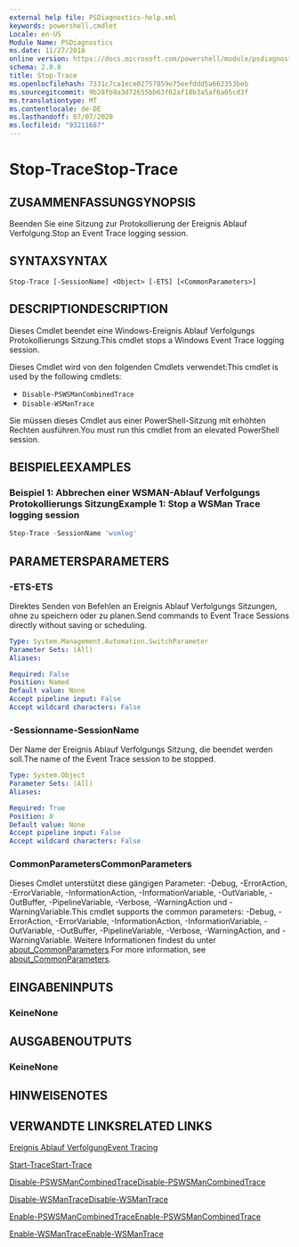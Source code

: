 ```yaml
---
external help file: PSDiagnostics-help.xml
keywords: powershell,cmdlet
Locale: en-US
Module Name: PSDiagnostics
ms.date: 11/27/2018
online version: https://docs.microsoft.com/powershell/module/psdiagnostics/stop-trace?view=powershell-7.1&WT.mc_id=ps-gethelp
schema: 2.0.0
title: Stop-Trace
ms.openlocfilehash: 7331c7ca1ece02757859e75eefddd5a662353beb
ms.sourcegitcommit: 9b28fb9a3d72655bb63f62af18b3a5af6a05cd3f
ms.translationtype: MT
ms.contentlocale: de-DE
ms.lasthandoff: 07/07/2020
ms.locfileid: "93211687"
---
```

# <span data-ttu-id="ef662-103">Stop-Trace</span><span class="sxs-lookup"><span data-stu-id="ef662-103">Stop-Trace</span></span>

## <span data-ttu-id="ef662-104">ZUSAMMENFASSUNG</span><span class="sxs-lookup"><span data-stu-id="ef662-104">SYNOPSIS</span></span>
<span data-ttu-id="ef662-105">Beenden Sie eine Sitzung zur Protokollierung der Ereignis Ablauf Verfolgung.</span><span class="sxs-lookup"><span data-stu-id="ef662-105">Stop an Event Trace logging session.</span></span>

## <span data-ttu-id="ef662-106">SYNTAX</span><span class="sxs-lookup"><span data-stu-id="ef662-106">SYNTAX</span></span>

```
Stop-Trace [-SessionName] <Object> [-ETS] [<CommonParameters>]
```

## <span data-ttu-id="ef662-107">DESCRIPTION</span><span class="sxs-lookup"><span data-stu-id="ef662-107">DESCRIPTION</span></span>

<span data-ttu-id="ef662-108">Dieses Cmdlet beendet eine Windows-Ereignis Ablauf Verfolgungs Protokollierungs Sitzung.</span><span class="sxs-lookup"><span data-stu-id="ef662-108">This cmdlet stops a Windows Event Trace logging session.</span></span>

<span data-ttu-id="ef662-109">Dieses Cmdlet wird von den folgenden Cmdlets verwendet:</span><span class="sxs-lookup"><span data-stu-id="ef662-109">This cmdlet is used by the following cmdlets:</span></span>

- `Disable-PSWSManCombinedTrace`
- `Disable-WSManTrace`

<span data-ttu-id="ef662-110">Sie müssen dieses Cmdlet aus einer PowerShell-Sitzung mit erhöhten Rechten ausführen.</span><span class="sxs-lookup"><span data-stu-id="ef662-110">You must run this cmdlet from an elevated PowerShell session.</span></span>

## <span data-ttu-id="ef662-111">BEISPIELE</span><span class="sxs-lookup"><span data-stu-id="ef662-111">EXAMPLES</span></span>

### <span data-ttu-id="ef662-112">Beispiel 1: Abbrechen einer WSMAN-Ablauf Verfolgungs Protokollierungs Sitzung</span><span class="sxs-lookup"><span data-stu-id="ef662-112">Example 1: Stop a WSMan Trace logging session</span></span>

```powershell
Stop-Trace -SessionName 'wsmlog'
```

## <span data-ttu-id="ef662-113">PARAMETERS</span><span class="sxs-lookup"><span data-stu-id="ef662-113">PARAMETERS</span></span>

### <span data-ttu-id="ef662-114">-ETS</span><span class="sxs-lookup"><span data-stu-id="ef662-114">-ETS</span></span>
<span data-ttu-id="ef662-115">Direktes Senden von Befehlen an Ereignis Ablauf Verfolgungs Sitzungen, ohne zu speichern oder zu planen.</span><span class="sxs-lookup"><span data-stu-id="ef662-115">Send commands to Event Trace Sessions directly without saving or scheduling.</span></span>

```yaml
Type: System.Management.Automation.SwitchParameter
Parameter Sets: (All)
Aliases:

Required: False
Position: Named
Default value: None
Accept pipeline input: False
Accept wildcard characters: False
```

### <span data-ttu-id="ef662-116">-Sessionname</span><span class="sxs-lookup"><span data-stu-id="ef662-116">-SessionName</span></span>
<span data-ttu-id="ef662-117">Der Name der Ereignis Ablauf Verfolgungs Sitzung, die beendet werden soll.</span><span class="sxs-lookup"><span data-stu-id="ef662-117">The name of the Event Trace session to be stopped.</span></span>

```yaml
Type: System.Object
Parameter Sets: (All)
Aliases:

Required: True
Position: 0
Default value: None
Accept pipeline input: False
Accept wildcard characters: False
```

### <span data-ttu-id="ef662-118">CommonParameters</span><span class="sxs-lookup"><span data-stu-id="ef662-118">CommonParameters</span></span>
<span data-ttu-id="ef662-119">Dieses Cmdlet unterstützt diese gängigen Parameter: -Debug, -ErrorAction, -ErrorVariable, -InformationAction, -InformationVariable, -OutVariable, -OutBuffer, -PipelineVariable, -Verbose, -WarningAction und -WarningVariable.</span><span class="sxs-lookup"><span data-stu-id="ef662-119">This cmdlet supports the common parameters: -Debug, -ErrorAction, -ErrorVariable, -InformationAction, -InformationVariable, -OutVariable, -OutBuffer, -PipelineVariable, -Verbose, -WarningAction, and -WarningVariable.</span></span> <span data-ttu-id="ef662-120">Weitere Informationen findest du unter [about_CommonParameters](https://go.microsoft.com/fwlink/?LinkID=113216).</span><span class="sxs-lookup"><span data-stu-id="ef662-120">For more information, see [about_CommonParameters](https://go.microsoft.com/fwlink/?LinkID=113216).</span></span>

## <span data-ttu-id="ef662-121">EINGABEN</span><span class="sxs-lookup"><span data-stu-id="ef662-121">INPUTS</span></span>

### <span data-ttu-id="ef662-122">Keine</span><span class="sxs-lookup"><span data-stu-id="ef662-122">None</span></span>

## <span data-ttu-id="ef662-123">AUSGABEN</span><span class="sxs-lookup"><span data-stu-id="ef662-123">OUTPUTS</span></span>

### <span data-ttu-id="ef662-124">Keine</span><span class="sxs-lookup"><span data-stu-id="ef662-124">None</span></span>

## <span data-ttu-id="ef662-125">HINWEISE</span><span class="sxs-lookup"><span data-stu-id="ef662-125">NOTES</span></span>

## <span data-ttu-id="ef662-126">VERWANDTE LINKS</span><span class="sxs-lookup"><span data-stu-id="ef662-126">RELATED LINKS</span></span>

[<span data-ttu-id="ef662-127">Ereignis Ablauf Verfolgung</span><span class="sxs-lookup"><span data-stu-id="ef662-127">Event Tracing</span></span>](/windows/desktop/ETW/event-tracing-portal)

[<span data-ttu-id="ef662-128">Start-Trace</span><span class="sxs-lookup"><span data-stu-id="ef662-128">Start-Trace</span></span>](start-trace.md)

[<span data-ttu-id="ef662-129">Disable-PSWSManCombinedTrace</span><span class="sxs-lookup"><span data-stu-id="ef662-129">Disable-PSWSManCombinedTrace</span></span>](Disable-PSWSManCombinedTrace.md)

[<span data-ttu-id="ef662-130">Disable-WSManTrace</span><span class="sxs-lookup"><span data-stu-id="ef662-130">Disable-WSManTrace</span></span>](Disable-WSManTrace.md)

[<span data-ttu-id="ef662-131">Enable-PSWSManCombinedTrace</span><span class="sxs-lookup"><span data-stu-id="ef662-131">Enable-PSWSManCombinedTrace</span></span>](Enable-PSWSManCombinedTrace.md)

[<span data-ttu-id="ef662-132">Enable-WSManTrace</span><span class="sxs-lookup"><span data-stu-id="ef662-132">Enable-WSManTrace</span></span>](Enable-WSManTrace.md)

